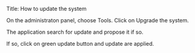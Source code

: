 Title: How to update the system

On the administraton panel, choose Tools.
Click on Upgrade the system.

The application search for update and propose it if so.

If so, click on green update button and update are applied.
